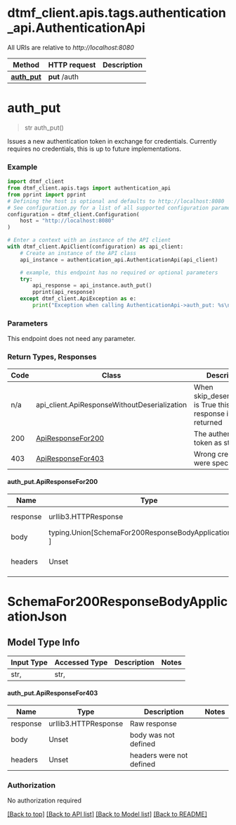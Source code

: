 <a id="__pageTop"></a>
# dtmf_client.apis.tags.authentication_api.AuthenticationApi

All URIs are relative to *http://localhost:8080*

Method | HTTP request | Description
------------- | ------------- | -------------
[**auth_put**](#auth_put) | **put** /auth | 

# **auth_put**
<a id="auth_put"></a>
> str auth_put()



Issues a new authentication token in exchange for credentials. Currently requires no credentials, this is up to future implementations.

### Example

```python
import dtmf_client
from dtmf_client.apis.tags import authentication_api
from pprint import pprint
# Defining the host is optional and defaults to http://localhost:8080
# See configuration.py for a list of all supported configuration parameters.
configuration = dtmf_client.Configuration(
    host = "http://localhost:8080"
)

# Enter a context with an instance of the API client
with dtmf_client.ApiClient(configuration) as api_client:
    # Create an instance of the API class
    api_instance = authentication_api.AuthenticationApi(api_client)

    # example, this endpoint has no required or optional parameters
    try:
        api_response = api_instance.auth_put()
        pprint(api_response)
    except dtmf_client.ApiException as e:
        print("Exception when calling AuthenticationApi->auth_put: %s\n" % e)
```
### Parameters
This endpoint does not need any parameter.

### Return Types, Responses

Code | Class | Description
------------- | ------------- | -------------
n/a | api_client.ApiResponseWithoutDeserialization | When skip_deserialization is True this response is returned
200 | [ApiResponseFor200](#auth_put.ApiResponseFor200) | The authentication token as string
403 | [ApiResponseFor403](#auth_put.ApiResponseFor403) | Wrong credentials were specified

#### auth_put.ApiResponseFor200
Name | Type | Description  | Notes
------------- | ------------- | ------------- | -------------
response | urllib3.HTTPResponse | Raw response |
body | typing.Union[SchemaFor200ResponseBodyApplicationJson, ] |  |
headers | Unset | headers were not defined |

# SchemaFor200ResponseBodyApplicationJson

## Model Type Info
Input Type | Accessed Type | Description | Notes
------------ | ------------- | ------------- | -------------
str,  | str,  |  | 

#### auth_put.ApiResponseFor403
Name | Type | Description  | Notes
------------- | ------------- | ------------- | -------------
response | urllib3.HTTPResponse | Raw response |
body | Unset | body was not defined |
headers | Unset | headers were not defined |

### Authorization

No authorization required

[[Back to top]](#__pageTop) [[Back to API list]](../../../README.md#documentation-for-api-endpoints) [[Back to Model list]](../../../README.md#documentation-for-models) [[Back to README]](../../../README.md)

